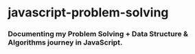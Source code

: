 # javascript-problem-solving

### Documenting my Problem Solving + Data Structure & Algorithms journey in JavaScript.
